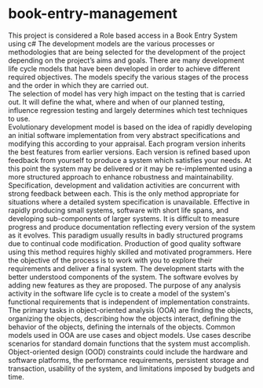 # book-entry-management
This project is considered a Role based access in a Book Entry System using c#
The development models are the various processes or methodologies that are being selected for the development of the project depending on the project’s aims and goals. There are many development life cycle models that have been developed in order to achieve different required objectives. The models specify the various stages of the process and the order in which they are carried out.	
The selection of model has very high impact on the testing that is carried out. It will define the what, where and when of our planned testing, influence regression testing and largely determines which test techniques to use.	
Evolutionary development model is based on the idea of rapidly developing an initial software implementation from very abstract specifications and modifying this according to your appraisal. Each program version inherits the best features from earlier versions. Each version is refined based upon feedback from yourself to produce a system which satisfies your needs. At this point the system may be delivered or it may be re-implemented using a more structured approach to enhance robustness and maintainability. Specification, development and validation activities are concurrent with strong feedback between each. This is the only method appropriate for situations where a detailed system specification is unavailable. Effective in rapidly producing small systems, software with short life spans, and developing sub-components of larger systems. It is difficult to measure progress and produce documentation reflecting every version of the system as it evolves. This paradigm usually results in badly structured programs due to continual code modification. Production of good quality software using this method requires highly skilled and motivated programmers. Here the objective of the process is to work with you to explore their requirements and deliver a final system. The development starts with the better understood components of the system. The software evolves by adding new features as they are proposed.
The purpose of any analysis activity in the software life cycle is to create a model of the system's functional requirements that is independent of implementation constraints. The primary tasks in object-oriented analysis (OOA) are finding the objects, organizing the objects, describing how the objects interact, defining the behavior of the objects, defining the internals of the objects. Common models used in OOA are use cases and object models. Use cases describe scenarios for standard domain functions that the system must accomplish.
Object-oriented design (OOD) constraints could include the hardware and software platforms, the performance requirements, persistent storage and transaction, usability of the system, and limitations imposed by budgets and time.

